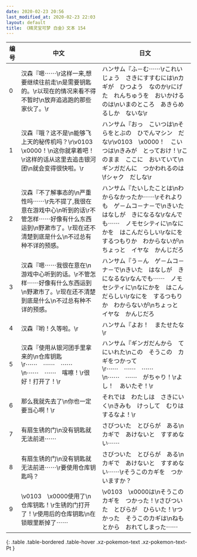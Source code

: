 ```yaml
---
date: 2020-02-23 20:56
last_modified_at: 2020-02-23 22:03
layout: default
title: 《精灵宝可梦 白金》文本 154
---
```

| 编号 | 中文 | 日文 |
| ---- | ---- | ---- |
| 0 | 汉森『嗯⋯⋯\r这样一来,想要继续往前走\n是需要钥匙的。\r以现在的情况来看不得不暂时\n放弃追逃跑的那些家伙了。\r | ハンサム『ふ－む⋯⋯\rこれいじょう　さきにすすむには\nカギが　ひつよう　なのか\rにげた　れんちゅうを　おいかけるのは\nいまのところ　あきらめるしか　ないな\r |
| 1 | 汉森『哦？这不是\n能够飞上天的秘传机吗？\r\v0103　\x0000！\n这你就拿着吧！\r这样的话从这里去追击银河团\n就会变得很快啦。\r | ハンサム『おっ　こいつは\nそらをとぶの　ひでんマシン　だな\r\v0103　\x0000！　こいつは\nきみが　とっておけ！\rこのまま　ここに　おいていて\nギンガだんに　つかわれるのは\fシャク　だしな\r |
| 2 | 汉森『不了解事态的\n严重性吗⋯⋯\r先不提了,我很在意在游戏中心\n听到的话\r不管怎样⋯⋯好像有什么东西运到\n野漱市了。\r现在还不清楚到底是什么\n不过总有种不详的预感。 | ハンサム『たいしたことは\nわからなかったか⋯⋯\rそれよりも　ゲ－ムコ－ナ－で\nきいた　はなしが　きになるな\rなんでも⋯⋯　ノモセシティに\nなにかを　はこんだらしい\rなにを　するつもりか　わからないが\nちょっと　イヤな　かんじだろ |
| 3 | 汉森『嗯⋯⋯我很在意在\n游戏中心听到的话。\r不管怎样⋯⋯好像有什么东西运到\n野漱市了。\r现在还不清楚到底是什么\n不过总有种不详的预感。 | ハンサム『う－ん　ゲ－ムコ－ナ－で\nきいた　はなしが　きになるな\rなんでも⋯⋯　ノモセシティに\nなにかを　はこんだらしい\rなにを　するつもりか　わからないが\nちょっと　イヤな　かんじだろ |
| 4 | 汉森『哟！久等啦。\r | ハンサム『よお！　またせたな\r |
| 5 | 汉森『使用从银河团手里拿来的\n仓库钥匙\r⋯⋯　⋯⋯　⋯⋯\n⋯⋯　⋯⋯　喀嚓！\r很好！打开了！\r | ハンサム『ギンガだんから　てにいれた\nこの　そうこの　カギをつかって\r⋯⋯　⋯⋯　⋯⋯\n⋯⋯　⋯⋯　がちゃり！\rよし！　あいたぞ！\r |
| 6 | 那么我就先去了\n你也一定要当心啊！\r | それでは　わたしは　さきにいく\nきみも　けっして　むりはするなよ！\r |
| 7 | 有扇生锈的门\n没有钥匙就无法前进⋯⋯ | さびついた　とびらが　ある\nカギで　あけないと　すすめない⋯⋯ |
| 8 | 有扇生锈的门\n没有钥匙就无法前进⋯⋯\r要使用仓库钥匙吗？ | さびついた　とびらが　ある\nカギで　あけないと　すすめない⋯⋯\rそうこのカギを　つかいますか？ |
| 9 | \v0103　\x0000使用了\n仓库钥匙！\r生锈的门打开了！\r使用后的仓库钥匙\n在锁眼里断掉了⋯⋯ | \v0103　\x0000は\nそうこのカギを　つかった！\rさびついた　とびらが　ひらいた！\rつかった　そうこのカギは\nねもとから　おれてしまった⋯⋯ |
{: .table .table-bordered .table-hover .xz-pokemon-text .xz-pokemon-text-Pt }